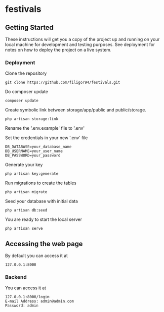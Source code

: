 # festivals

## Getting Started

These instructions will get you a copy of the project up and running on your local machine for development and testing purposes. See deployment for notes on how to deploy the project on a live system.

### Deployment

Clone the repository
```
git clone https://github.com/filigor94/festivals.git
```

Do composer update
```
composer update
```

Create symbolic link between storage/app/public and public/storage.
```
php artisan storage:link
```

Rename the '.env.example' file to '.env'

Set the credentials in your new '.env' file

```
DB_DATABASE=your_database_name
DB_USERNAME=your_user_name
DB_PASSWORD=your_password
```

Generate your key

```
php artisan key:generate
```

Run migrations to create the tables

```
php artisan migrate
```

Seed your database with initial data

```
php artisan db:seed
```

You are ready to start the local server

```
php artisan serve
```

## Accessing the web page

By default you can access it at 

```
127.0.0.1:8000
```

### Backend

You can access it at

```
127.0.0.1:8000/login
E-mail Address: admin@admin.com
Password: admin
```